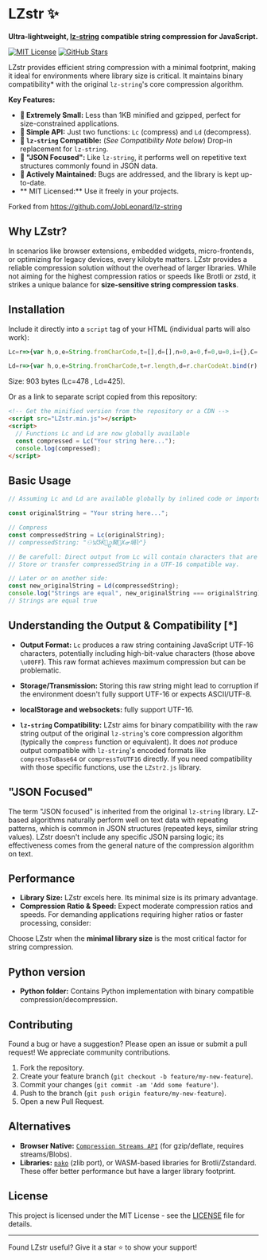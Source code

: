 # LZstr ✨

**Ultra-lightweight, [lz-string](https://github.com/JobLeonard/lz-string) compatible string compression for JavaScript.**

[![MIT License](https://img.shields.io/badge/License-MIT-blue.svg)](LICENSE)
[![GitHub Stars](https://img.shields.io/github/stars/gloryknight/LZstr.svg?style=social&label=Star)](https://github.com/gloryknight/LZstr) <!-- Replace your-username -->

LZstr provides efficient string compression with a minimal footprint, making it ideal for environments where library size is critical. It maintains binary compatibility* with the original `lz-string`'s core compression algorithm.

**Key Features:**

* **🚀 Extremely Small:** Less than 1KB minified and gzipped, perfect for size-constrained applications.
* **🧩 Simple API:** Just two functions: `Lc` (compress) and `Ld` (decompress).
* **🔄 `lz-string` Compatible:** (*See Compatibility Note below*) Drop-in replacement for `lz-string`.
* **📄 "JSON Focused":** Like `lz-string`, it performs well on repetitive text structures commonly found in JSON data.
* **🔧 Actively Maintained:** Bugs are addressed, and the library is kept up-to-date.
* ** MIT Licensed:** Use it freely in your projects.

Forked from https://github.com/JobLeonard/lz-string

## Why LZstr?

In scenarios like browser extensions, embedded widgets, micro-frontends, or optimizing for legacy devices, every kilobyte matters. LZstr provides a reliable compression solution without the overhead of larger libraries. While not aiming for the highest compression ratios or speeds like Brotli or zstd, it strikes a unique balance for **size-sensitive string compression tasks**.

## Installation

Include it directly into a `script` tag of your HTML (individual parts will also work):

```javascript
Lc=r=>{var h,o,e=String.fromCharCode,t=[],d=[],n=0,a=0,f=0,u=0,i={},C=!0,c=0,l=2,s=4,v=(r,h)=>{t.push([r,h]);for(var o=0;h>>=1;o++)n=r>>o&1|n<<1,16==++a&&(a=0,d.push(e(n)),n=0)},g=()=>{C?C=!1:v(h.v,s),null==i[c]&&(++l>=s&&(s<<=1),v(u=c<256?0:1,s),v(c,u?65536:256),i[c]={v:l,d:{}},C=!0),++l>=s&&(s<<=1)};for(c=r.charCodeAt(0),g(),s=4,--l,h=i[c],f=1;f<r.length;f++)c=r.charCodeAt(f),(o=h.d[c])?h=o:(g(),h.d[c]={v:l,d:{}},h=i[c]);return g(),v(2,s),n<<=16-a,d.push(e(n)),d.join("")}
```
```javascript
Ld=r=>{var h,o,e=String.fromCharCode,t=r.length,d=r.charCodeAt.bind(r),n=["","",""],a=4,f=4,u=3,i=[],C=0,c=2,l=0,s=d(0),v=16,g=1,p=()=>{for(C=l=0;l!=c;)C+=(s>>--v&1)<<l++,0==v&&(v=16,s=d(g++))};for(p(),c=8*C+8,p(),o=e(C),n[3]=o,i.push(o);g<=t;){if(c=u,p(),C<2)c=8+8*C,p(),n[f]=e(C),C=f++,0==--a&&(a=1<<u++);else if(2==C)return i.join("");h=C<n.length?n[C]:o+o.charAt(0),i.push(h),n[f++]=o+h.charAt(0),o=h,0==--a&&(a=1<<u++)}}
```

Size: 903 bytes (Lc=478 , Ld=425).

Or as a link to separate script copied from this repository:

```html
<!-- Get the minified version from the repository or a CDN -->
<script src="LZstr.min.js"></script>
<script>
  // Functions Lc and Ld are now globally available
  const compressed = Lc("Your string here...");
  console.log(compressed);
</script>
```

## Basic Usage

```javascript
// Assuming Lc and Ld are available globally by inlined code or imported

const originalString = "Your string here...";

// Compress
const compressedString = Lc(originalString);
// compressedString: "⚇낮ӠЌဥ胬๥Xᓂ堝ŀ"}

// Be carefull: Direct output from Lc will contain characters that are problematic in certain contexts (like URLs or HTML)
// Store or transfer compressedString in a UTF-16 compatible way.

// Later or on another side:
const new_originalString = Ld(compressedString);
console.log("Strings are equal", new_originalString === originalString);
// Strings are equal true
```

## Understanding the Output & Compatibility [*]

* **Output Format:** `Lc` produces a raw string containing JavaScript UTF-16 characters, potentially including high-bit-value characters (those above `\u00FF`). This raw format achieves maximum compression but can be problematic.
* **Storage/Transmission:** Storing this raw string might lead to corruption if the environment doesn't fully support UTF-16 or expects ASCII/UTF-8.
* **localStorage and websockets:** fully support UTF-16.

* **`lz-string` Compatibility:** LZstr aims for binary compatibility with the raw string output of the original `lz-string`'s core compression algorithm (typically the `compress` function or equivalent). It does *not* produce output compatible with `lz-string`'s encoded formats like `compressToBase64` or `compressToUTF16` directly. If you need compatibility with those specific functions, use the `LZstr2.js` library.

## "JSON Focused"

The term "JSON focused" is inherited from the original `lz-string` library. LZ-based algorithms naturally perform well on text data with repeating patterns, which is common in JSON structures (repeated keys, similar string values). LZstr doesn't include any specific JSON parsing logic; its effectiveness comes from the general nature of the compression algorithm on text.

## Performance

* **Library Size:** LZstr excels here. Its minimal size is its primary advantage.
* **Compression Ratio & Speed:** Expect moderate compression ratios and speeds. For demanding applications requiring higher ratios or faster processing, consider:

Choose LZstr when the **minimal library size** is the most critical factor for string compression.

## Python version

* **Python folder:** Contains Python implementation with binary compatible compression/decompression.

## Contributing

Found a bug or have a suggestion? Please open an issue or submit a pull request! We appreciate community contributions.

1.  Fork the repository.
2.  Create your feature branch (`git checkout -b feature/my-new-feature`).
3.  Commit your changes (`git commit -am 'Add some feature'`).
4.  Push to the branch (`git push origin feature/my-new-feature`).
5.  Open a new Pull Request.

## Alternatives
* **Browser Native:** [`Compression Streams API`](https://developer.mozilla.org/en-US/docs/Web/API/Compression_Streams_API) (for gzip/deflate, requires streams/Blobs).
* **Libraries:** [`pako`](https://github.com/nodeca/pako) (zlib port), or WASM-based libraries for Brotli/Zstandard. These offer better performance but have a larger library footprint.

## License

This project is licensed under the MIT License - see the [LICENSE](LICENSE) file for details.

---

Found LZstr useful? Give it a star ⭐ to show your support!

